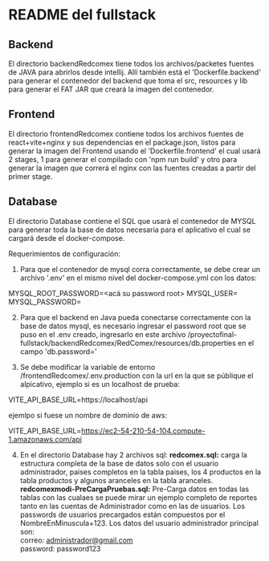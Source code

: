 # README del fullstack

## Backend
El directorio backendRedcomex tiene todos los archivos/packetes fuentes de JAVA para abrirlos desde intellij. Allí también está el 'Dockerfile.backend' para generar el contenedor del backend que toma el src, resources y lib para generar el FAT JAR que creará la imagen del contenedor.

## Frontend
El directorio frontendRedcomex contiene todos los archivos fuentes de react+vite+nginx y sus dependencias en el package.json, listos para generar la imagen del Frontend usando el 'Dockerfile.frontend' el cual usará 2 stages, 1 para generar el compilado con 'npm run build' y otro para generar la imagen que correrá el nginx con las fuentes creadas a partir del primer stage.

## Database
El directorio Database contiene el SQL que usará el contenedor de MYSQL para generar toda la base de datos necesaria para el aplicativo el cual se cargará desde el docker-compose.

Requerimientos de configuración:

1. Para que el contenedor de mysql corra correctamente, se debe crear un archivo '.env' en el mismo nivel del docker-compose.yml con los datos:

MYSQL_ROOT_PASSWORD=<acá su password root>
MYSQL_USER=<usuario de lectura>
MYSQL_PASSWORD=<password usuario lectura>

2. Para que el backend en Java pueda conectarse correctamente con la base de datos mysql, es necesario ingresar el password root que se puso en el .env creado, ingresarlo en este archivo /proyectofinal-fullstack/backendRedcomex/RedComex/resources/db.properties en el campo 'db.password='

3. Se debe modificar la variable de entorno /frontendRedcomex/.env.production con la url en la que se públique el alpicativo, ejemplo si es un localhost de prueba:

VITE_API_BASE_URL=https://localhost/api

ejemlpo si fuese un nombre de dominio de aws:

VITE_API_BASE_URL=https://ec2-54-210-54-104.compute-1.amazonaws.com/api

4. En el directorio Database hay 2 archivos sql:
    **redcomex.sql:** carga la estructura completa de la base de datos solo con el usuario administrador, paises completos en la tabla paises, los 4 productos en la tabla productos y algunos aranceles en la tabla aranceles.  
    **redcomexmodi-PreCargaPruebas.sql:** Pre-Carga datos en todas las tablas con las cualaes se puede mirar un ejemplo completo de reportes tanto en las cuentas de Administrador como en las de usuarios. Los passwords de usuarios precargados están compuestos por el NombreEnMinuscula+123.
    Los datos del usuario administrador principal son:  
        correo: administrador@gmail.com  
        password: password123  